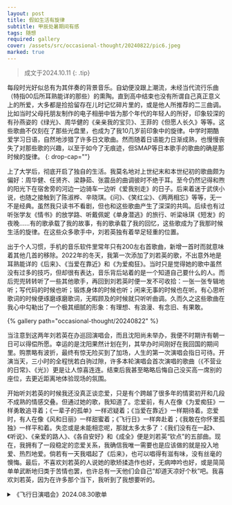 ```yaml
---
layout: post
title: 假如生活有旋律
subtitle: 甲辰处暑期间有感
tags: 随想
required: gallery
cover: /assets/src/occasional-thought/20240822/pic6.jpeg
marked: true
---
```


> 成文于2024.10.11
{: .tip}

每段时光好似总有为其伴奏的背景音乐。自幼便没跟上潮流，未经当代流行乐曲（特指00后所耳熟能详的那些）的熏陶。直到高中结束也没有所谓自己真正意义上的所爱，大多都是捡拾留存在儿时记忆碎片里的，或是他人所推荐的二三曲调。比如当时父母托朋友制作的电子相册中皆为那个年代的年轻人的所好，印象较深的有孙燕姿的《绿光》、周华健的《亲亲我的宝贝》、王菲的《但愿人长久》等等。这些歌曲不仅刻在了那些光盘里，也成为了我10几岁前印象中的旋律。中学时期酷爱学习日语，自然地涉猎了许多日文歌曲。然而随着日语能力日渐成熟，也慢慢丧失了对那些歌的兴趣，以至于如今了无痕迹，但SMAP等日本歌手的歌曲的确是那时候的旋律。
{: drop-cap=""}

上了大学后，彻底开启了独自的生活。我莫名地对上世纪末和本世纪初的歌曲颇为偏好：周华健、任贤齐、梁静茹、张震岳的曲调彼时不绝于耳。至今仍然记得和煦的阳光下在宿舍旁的河边一边骑车一边听《爱我别走》的日子。后来着迷于武侠小说，也随之接触到了陈淑桦、辛晓琪。《问》、《笑红尘》、《两两相忘》等等，无一不是经典。虽然我只读书不看剧，但也和这些歌曲产生了深深的共鸣。后续也有过听张学友《情书》的放学路、听戴佩妮《单身潜逃》的旅行、听梁咏琪《短发》的夜晚……有的歌承载了我的故事，有的歌承载了我的回忆，这些歌成为了我那时候生活的旋律。在这些众多歌手中，刘若英独有着举足轻重的位置。

出于个人习惯，手机的音乐软件里常年只有200左右首歌曲，新增一首时而就意味着其他几首的移除。2022年的冬天，我第一次添加了刘若英的歌，不出意外地是耳熟能详的《后来》、《当爱在靠近》和《为爱痴狂》。当时只是觉得她的歌中虽然没有过多的技巧，但却很有表达，音乐背后站着的是一个知道自己要什么的人。而后兜兜转转听了一些其他歌手，再回到刘若英时便一发不可收拾：一张一张专辑地听；写代码的时候也听；锻炼身体的时候也听；闲来无事的时候也在听。有心思听歌词的时候便琢磨琢磨歌词，无暇顾及的时候就只听听曲调。久而久之这些歌曲在我心中勾勒出了一个极其细腻的形象：有理想、有浪漫、有念旧、有果敢。

{% gallery path="occasional-thought/20240822" %}

当注意到这两年刘若英在办巡回演唱会，而且沈阳尚未举办，我便不时期许有朝一日可以得偿所愿。幸运的是沈阳果然计划在列，其举办时间刚好在我回国的期间里。购票略有波折，最终有惊无险买到了加场，人生的第一次演唱会指日可待。开演当天，三小时的全程恍若白驹过隙，许多本轮演唱会首次演唱的歌曲（《不营业的日常》、《光》）更是让人惊喜连连。结束后我甚至略略后悔自己没买高一席别的座位，去更近距离地体验现场的氛围。

开始听刘若英的时候我还没真正谈恋爱，只是有个跨越了很多年的情窦初开和几段不成熟的情感交叠。但通过她的歌，我知道了。恋爱前，有人在像《为爱痴狂》一样勇敢追寻着；《一辈子的孤单》一样迟疑着；《当爱在靠近》一样期待着。恋爱时，有人在像《风和日丽》一样甜蜜着；《飞行日》一样奔赴着；《我敢在你怀里孤独》一样平和着。失恋或是未能相恋呢，那就太多太多了：《我们没有在一起》、《听说》、《亲爱的路人》、《各自安好》和《成全》便是刘若英“钦点”的五部曲。现在，我拥有了一段稳定的恋爱关系，我确信我唯一需要也是应该做的就是投入地爱、热烈地爱。倘若有一天我唱起了《后来》，也可以唱得有滋有味，没有丝毫的懊悔。最后，不喜欢刘若英的人说她的歌矫揉造作也好，无病呻吟也好，或是简简单单武断地归类于苦情也罢，也许总有一天他们会自己“却道天凉好个秋”吧。我喜欢刘若英，因为在许多那个当下，我听到了我想要听的。

<details outline>
    <summary>《飞行日演唱会》2024.08.30歌单</summary>
    <ol>
        <li>寻找
            <ul>
                <li>彼得潘</li>
                <li>为爱痴狂</li>
                <li>有没有爱我都不会慌</li>
                <li>说话</li>
                <li>一辈子的孤单</li>
                <li>当爱在靠近</li>
                <li>原来你也在这里</li>
            </ul>
        </li>
        <li>成长
            <ul>
                <li>遗忘的都回来了</li>
                <li>知道不知道</li>
                <li>点亮橘子树</li>
                <li>不营业的日常</li>
                <li>后来的我们</li>
                <li>她来听我的演唱会</li>
                <li>我要你好好的</li>
                <li>飞行日</li>
            </ul>
        </li>
        <li>勇敢
            <ul>
                <li>我们没有在一起</li>
                <li>听说</li>
                <li>亲爱的路人</li>
                <li>各自安好</li>
                <li>成全</li>
                <li>所有相爱的人啊</li>
            </ul>
        </li>
        <li>陪伴
            <ul>
                <li>继续</li>
                <li>黄金年代</li>
                <li>很爱很爱你</li>
                <li>快乐天堂</li>
                <li>光</li>
                <li>漂洋过海来看你</li>
                <li>浪人情歌</li>
                <li>后来</li>
            </ul>
        </li>
    </ol>
</details>
